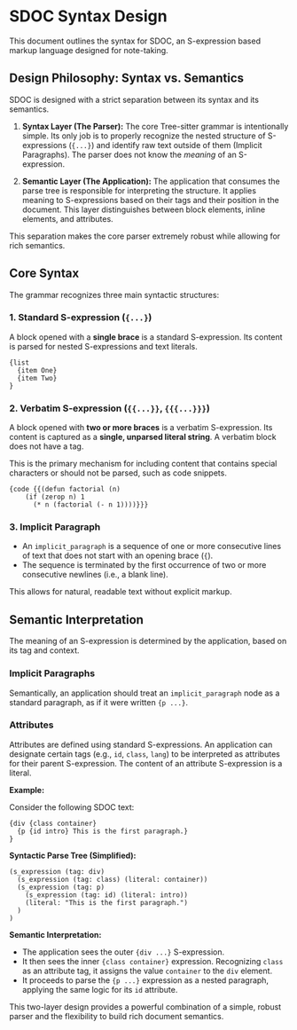 # SDOC Syntax Design

This document outlines the syntax for SDOC, an S-expression based markup language designed for note-taking.

## Design Philosophy: Syntax vs. Semantics

SDOC is designed with a strict separation between its syntax and its semantics.

1.  **Syntax Layer (The Parser):** The core Tree-sitter grammar is intentionally simple. Its only job is to properly recognize the nested structure of S-expressions (`{...}`) and identify raw text outside of them (Implicit Paragraphs). The parser does not know the *meaning* of an S-expression.

2.  **Semantic Layer (The Application):** The application that consumes the parse tree is responsible for interpreting the structure. It applies meaning to S-expressions based on their tags and their position in the document. This layer distinguishes between block elements, inline elements, and attributes.

This separation makes the core parser extremely robust while allowing for rich semantics.

## Core Syntax

The grammar recognizes three main syntactic structures:

### 1. Standard S-expression (`{...}`)

A block opened with a **single brace** is a standard S-expression. Its content is parsed for nested S-expressions and text literals.

```sdoc
{list 
  {item One}
  {item Two}
}
```

### 2. Verbatim S-expression (`{{...}}`, `{{{...}}}`)

A block opened with **two or more braces** is a verbatim S-expression. Its content is captured as a **single, unparsed literal string**. A verbatim block does not have a tag.

This is the primary mechanism for including content that contains special characters or should not be parsed, such as code snippets.

```sdoc
{code {{(defun factorial (n)
    (if (zerop n) 1 
      (* n (factorial (- n 1))))}}}
```

### 3. Implicit Paragraph

- An `implicit_paragraph` is a sequence of one or more consecutive lines of text that does not start with an opening brace (`{`).
- The sequence is terminated by the first occurrence of two or more consecutive newlines (i.e., a blank line).

This allows for natural, readable text without explicit markup.

## Semantic Interpretation

The meaning of an S-expression is determined by the application, based on its tag and context.

### Implicit Paragraphs

Semantically, an application should treat an `implicit_paragraph` node as a standard paragraph, as if it were written `{p ...}`.

### Attributes

Attributes are defined using standard S-expressions. An application can designate certain tags (e.g., `id`, `class`, `lang`) to be interpreted as attributes for their parent S-expression. The content of an attribute S-expression is a literal.

**Example:**

Consider the following SDOC text:

```sdoc
{div {class container} 
  {p {id intro} This is the first paragraph.}
}
```

**Syntactic Parse Tree (Simplified):**

```
(s_expression (tag: div)
  (s_expression (tag: class) (literal: container))
  (s_expression (tag: p)
    (s_expression (tag: id) (literal: intro))
    (literal: "This is the first paragraph.")
  )
)
```

**Semantic Interpretation:**

-   The application sees the outer `{div ...}` S-expression.
-   It then sees the inner `{class container}` expression. Recognizing `class` as an attribute tag, it assigns the value `container` to the `div` element.
-   It proceeds to parse the `{p ...}` expression as a nested paragraph, applying the same logic for its `id` attribute.

This two-layer design provides a powerful combination of a simple, robust parser and the flexibility to build rich document semantics.
